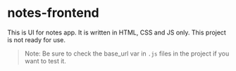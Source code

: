 # notes-frontend
This is UI for notes app. It is written in HTML, CSS and JS only.
This project is not ready for use.

> Note: Be sure to check the base_url var in `.js` files in the project if you want to test it.
